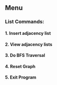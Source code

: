 ## Menu
###  List Commands:
####    1. Insert adjacency list
####    2. View adjacency lists
####    3. Do BFS Traversal
####    4. Reset Graph
####    5. Exit Program
